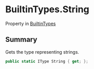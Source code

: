 # BuiltinTypes.String

Property in [BuiltinTypes](/docs/api/csharp/yarn.builtintypes.md)

## Summary

Gets the type representing strings.

```csharp
public static IType String { get; };
```

